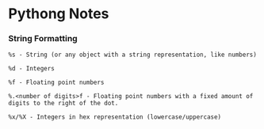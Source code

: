 # Pythong Notes

### String Formatting
```pythong
%s - String (or any object with a string representation, like numbers)

%d - Integers

%f - Floating point numbers

%.<number of digits>f - Floating point numbers with a fixed amount of digits to the right of the dot.

%x/%X - Integers in hex representation (lowercase/uppercase)
```
